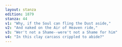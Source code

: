 ```yaml
---
layout: stanza
edition: 1879
stanza: 44
v1: "Why, if the Soul can fling the Dust aside,"
v2: "And naked on the Air of Heaven ride,"
v3: "Wer't not a Shame--were't not a Shame for him"
v4: "In this clay carcass crippled to abide?"
---
```

